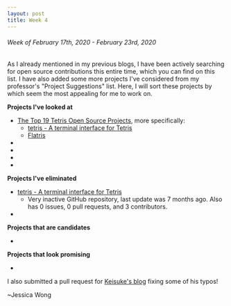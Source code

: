 ```yaml
---
layout: post
title: Week 4
---
```


###### Week of February 17th, 2020 - February 23rd, 2020 
As I already mentioned in my previous blogs, I have been actively searching for open source contributions this entire time, which you can find on this list. I have also added some more projects I've considered from my professor's "Project Suggestions" list. Here, I will sort these projects by which seem the most appealing for me to work on.

**Projects I've looked at**
- [The Top 19 Tetris Open Source Projects](https://awesomeopensource.com/projects/tetris), more specifically:
    - [tetris - A terminal interface for Tetris](https://github.com/samtay/tetris)
    - [Flatris](https://github.com/skidding/flatris)
- []()
- []()
- []()
- []()

**Projects I've eliminated**
- [tetris - A terminal interface for Tetris](https://github.com/samtay/tetris) 
    - Very inactive GitHub repository, last update was 7 months ago. Also has 0 issues, 0 pull requests, and 3 contributors.
- []()

**Projects that are candidates**
- []()

**Projects that look promising**
- []()

I also submitted a pull request for [Keisuke's blog](https://github.com/hunter-college-ossd-spr-2020/Ks5810-weekly) fixing some of his typos!

~Jessica Wong